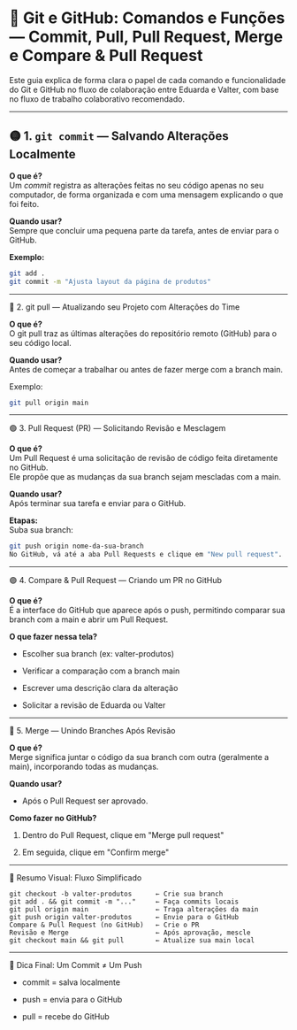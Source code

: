 # 📘 Git e GitHub: Comandos e Funções — Commit, Pull, Pull Request, Merge e Compare & Pull Request

Este guia explica de forma clara o papel de cada comando e funcionalidade do Git e GitHub no fluxo de colaboração entre Eduarda e Valter, com base no fluxo de trabalho colaborativo recomendado.

---

## 🟡 1. `git commit` — Salvando Alterações Localmente

**O que é?**  
Um *commit* registra as alterações feitas no seu código apenas no seu computador, de forma organizada e com uma mensagem explicando o que foi feito.

**Quando usar?**  
Sempre que concluir uma pequena parte da tarefa, antes de enviar para o GitHub.

**Exemplo:**

```bash
git add .
git commit -m "Ajusta layout da página de produtos"
```

---

🔵 2. git pull — Atualizando seu Projeto com Alterações do Time

**O que é?**  
O git pull traz as últimas alterações do repositório remoto (GitHub) para o seu código local.

**Quando usar?**  
Antes de começar a trabalhar ou antes de fazer merge com a branch main.

Exemplo:

```bash
git pull origin main
```

---

🟢 3. Pull Request (PR) — Solicitando Revisão e Mesclagem

**O que é?**  
Um Pull Request é uma solicitação de revisão de código feita diretamente no GitHub.  
Ele propõe que as mudanças da sua branch sejam mescladas com a main.

**Quando usar?**  
Após terminar sua tarefa e enviar para o GitHub.

**Etapas:**  
Suba sua branch:

```bash
git push origin nome-da-sua-branch
No GitHub, vá até a aba Pull Requests e clique em "New pull request".
```

---

🟣 4. Compare & Pull Request — Criando um PR no GitHub

**O que é?**  
É a interface do GitHub que aparece após o push, permitindo comparar sua branch com a main e abrir um Pull Request.

**O que fazer nessa tela?**  

- Escolher sua branch (ex: valter-produtos)

- Verificar a comparação com a branch main

- Escrever uma descrição clara da alteração

- Solicitar a revisão de Eduarda ou Valter

---

🔴 5. Merge — Unindo Branches Após Revisão

**O que é?**  
Merge significa juntar o código da sua branch com outra (geralmente a main), incorporando todas as mudanças.

**Quando usar?**  
- Após o Pull Request ser aprovado.

**Como fazer no GitHub?**  
1. Dentro do Pull Request, clique em "Merge pull request"

2. Em seguida, clique em "Confirm merge"

---

🧩 Resumo Visual: Fluxo Simplificado

```plaintext
git checkout -b valter-produtos      ← Crie sua branch
git add . && git commit -m "..."     ← Faça commits locais
git pull origin main                 ← Traga alterações da main
git push origin valter-produtos      ← Envie para o GitHub
Compare & Pull Request (no GitHub)   ← Crie o PR
Revisão e Merge                      ← Após aprovação, mescle
git checkout main && git pull        ← Atualize sua main local
```

---

📌 Dica Final: Um Commit ≠ Um Push

- commit = salva localmente

- push = envia para o GitHub

- pull = recebe do GitHub

